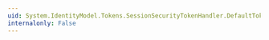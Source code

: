 ```yaml
---
uid: System.IdentityModel.Tokens.SessionSecurityTokenHandler.DefaultTokenLifetime
internalonly: False
---
```

